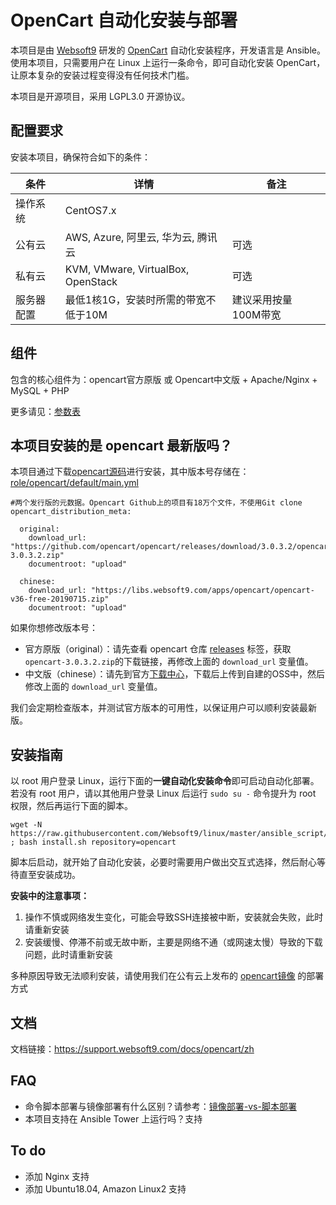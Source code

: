 
# OpenCart 自动化安装与部署

本项目是由 [Websoft9](https://www.websoft9.com) 研发的 [OpenCart](https://www.opencart.com/) 自动化安装程序，开发语言是 Ansible。使用本项目，只需要用户在 Linux 上运行一条命令，即可自动化安装 OpenCart，让原本复杂的安装过程变得没有任何技术门槛。  

本项目是开源项目，采用 LGPL3.0 开源协议。

## 配置要求

安装本项目，确保符合如下的条件：

| 条件       | 详情       | 备注  |
| ------------ | ------------ | ----- |
| 操作系统       | CentOS7.x       |   |
| 公有云| AWS, Azure, 阿里云, 华为云, 腾讯云 | 可选 |
| 私有云|  KVM, VMware, VirtualBox, OpenStack | 可选 |
| 服务器配置 | 最低1核1G，安装时所需的带宽不低于10M |  建议采用按量100M带宽 |

## 组件

包含的核心组件为：opencart官方原版 或 Opencart中文版 + Apache/Nginx + MySQL + PHP

更多请见：[参数表](/docs/zh/stack-components.md)

## 本项目安装的是 opencart 最新版吗？

本项目通过下载[opencart源码](https://github.com/opencart/opencart)进行安装，其中版本号存储在：[role/opencart/default/main.yml](/roles/opencart/defaults/main.yml)

```
#两个发行版的元数据。Opencart Github上的项目有18万个文件，不使用Git clone
opencart_distribution_meta:

  original:
    download_url: "https://github.com/opencart/opencart/releases/download/3.0.3.2/opencart-3.0.3.2.zip"
    documentroot: "upload"
  
  chinese:
    download_url: "https://libs.websoft9.com/apps/opencart/opencart-v36-free-20190715.zip"
    documentroot: "upload"
```
如果你想修改版本号：

- 官方原版（original）：请先查看 opencart 仓库 [releases](https://github.com/opencart/opencart/releases) 标签，获取 `opencart-3.0.3.2.zip`的下载链接，再修改上面的 `download_url` 变量值。
- 中文版（chinese）：请先到官方[下载中心](https://www.opencart.cn/download#anchor-download)，下载后上传到自建的OSS中，然后修改上面的 `download_url` 变量值。

我们会定期检查版本，并测试官方版本的可用性，以保证用户可以顺利安装最新版。

## 安装指南

以 root 用户登录 Linux，运行下面的**一键自动化安装命令**即可启动自动化部署。若没有 root 用户，请以其他用户登录 Linux 后运行 `sudo su -` 命令提升为 root 权限，然后再运行下面的脚本。

```
wget -N https://raw.githubusercontent.com/Websoft9/linux/master/ansible_script/install.sh ; bash install.sh repository=opencart
```

脚本后启动，就开始了自动化安装，必要时需要用户做出交互式选择，然后耐心等待直至安装成功。

**安装中的注意事项：**  

1. 操作不慎或网络发生变化，可能会导致SSH连接被中断，安装就会失败，此时请重新安装
2. 安装缓慢、停滞不前或无故中断，主要是网络不通（或网速太慢）导致的下载问题，此时请重新安装

多种原因导致无法顺利安装，请使用我们在公有云上发布的 [opencart镜像](https://apps.websoft9.com/opencart) 的部署方式


## 文档

文档链接：https://support.websoft9.com/docs/opencart/zh

## FAQ

- 命令脚本部署与镜像部署有什么区别？请参考：[镜像部署-vs-脚本部署](https://support.websoft9.com/docs/faq/zh/bz-product.html#镜像部署-vs-脚本部署)
- 本项目支持在 Ansible Tower 上运行吗？支持

## To do

* 添加 Nginx 支持
* 添加 Ubuntu18.04, Amazon Linux2 支持
